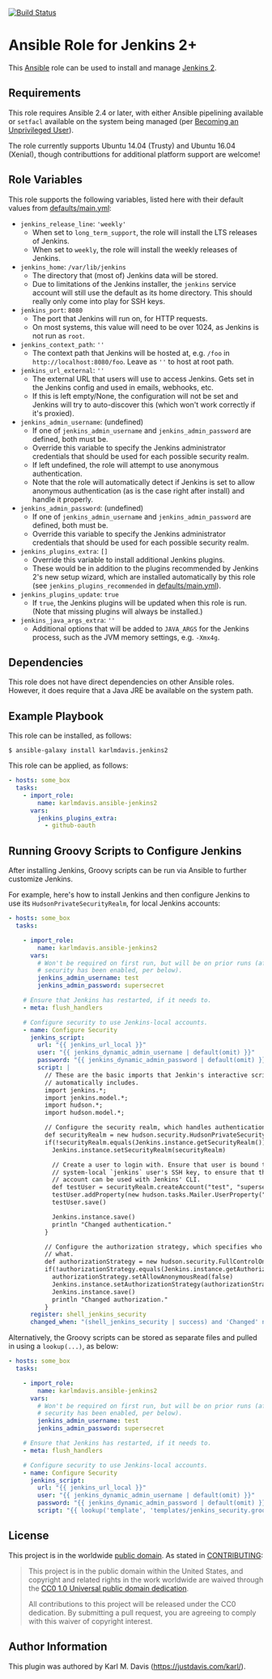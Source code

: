 [![Build Status](https://travis-ci.org/karlmdavis/ansible-role-jenkins2.svg?branch=master)](https://travis-ci.org/karlmdavis/ansible-role-jenkins2)

Ansible Role for Jenkins 2+
===========================

This [Ansible](https://www.ansible.com/) role can be used to install and manage [Jenkins 2](https://jenkins.io/2.0/).

Requirements
------------

This role requires Ansible 2.4 or later, with either Ansible pipelining available or `setfacl` available on the system being managed (per [Becoming an Unprivileged User](http://docs.ansible.com/ansible/latest/become.html#becoming-an-unprivileged-user)).

The role currently supports Ubuntu 14.04 (Trusty) and Ubuntu 16.04 (Xenial), though contributtions for additional platform support are welcome!

Role Variables
--------------

This role supports the following variables, listed here with their default values from [defaults/main.yml](defaults/main.yml):

* `jenkins_release_line`: `'weekly'`
    * When set to `long_term_support`, the role will install the LTS releases of Jenkins.
    * When set to `weekly`, the role will install the weekly releases of Jenkins.
* `jenkins_home`: `/var/lib/jenkins`
    * The directory that (most of) Jenkins data will be stored.
    * Due to limitations of the Jenkins installer, the `jenkins` service account will still use the default as its home directory. This should really only come into play for SSH keys.
* `jenkins_port`: `8080`
    * The port that Jenkins will run on, for HTTP requests.
    * On most systems, this value will need to be over 1024, as Jenkins is not run as `root`.
* `jenkins_context_path`: `''`
    * The context path that Jenkins will be hosted at, e.g. `/foo` in `http://localhost:8080/foo`. Leave as `''` to host at root path.
* `jenkins_url_external`: `''`
    * The external URL that users will use to access Jenkins. Gets set in the Jenkins config and used in emails, webhooks, etc.
    * If this is left empty/None, the configuration will not be set and Jenkins will try to auto-discover this (which won't work correctly if it's proxied).
* `jenkins_admin_username`: (undefined)
    * If one of `jenkins_admin_username` and `jenkins_admin_password` are defined, both must be.
    * Override this variable to specify the Jenkins administrator credentials that should be used for each possible security realm.
    * If left undefined, the role will attempt to use anonymous authentication.
    * Note that the role will automatically detect if Jenkins is set to allow anonymous authentication (as is the case right after install) and handle it properly.
* `jenkins_admin_password`: (undefined)
    * If one of `jenkins_admin_username` and `jenkins_admin_password` are defined, both must be.
    * Override this variable to specify the Jenkins administrator credentials that should be used for each possible security realm.
* `jenkins_plugins_extra`: `[]`
    * Override this variable to install additional Jenkins plugins.
    * These would be in addition to the plugins recommended by Jenkins 2's new setup wizard, which are installed automatically by this role (see `jenkins_plugins_recommended` in [defaults/main.yml](defaults/main.yml)).
* `jenkins_plugins_update`: `true`
    * If `true`, the Jenkins plugins will be updated when this role is run. (Note that missing plugins will always be installed.)
* `jenkins_java_args_extra`: `''`
    * Additional options that will be added to `JAVA_ARGS` for the Jenkins process, such as the JVM memory settings, e.g. `-Xmx4g`.

Dependencies
------------

This role does not have direct dependencies on other Ansible roles. However, it does require that a Java JRE be available on the system path.

Example Playbook
----------------

This role can be installed, as follows:

    $ ansible-galaxy install karlmdavis.jenkins2

This role can be applied, as follows:

```yaml
- hosts: some_box
  tasks:
    - import_role:
        name: karlmdavis.ansible-jenkins2
      vars:
        jenkins_plugins_extra:
          - github-oauth
```

## Running Groovy Scripts to Configure Jenkins

After installing Jenkins, Groovy scripts can be run via Ansible to further customize Jenkins.

For example, here's how to install Jenkins and then configure Jenkins to use its `HudsonPrivateSecurityRealm`, for local Jenkins accounts:

```yaml
- hosts: some_box
  tasks:

    - import_role:
        name: karlmdavis.ansible-jenkins2
      vars:
        # Won't be required on first run, but will be on prior runs (after
        # security has been enabled, per below).
        jenkins_admin_username: test
        jenkins_admin_password: supersecret

    # Ensure that Jenkins has restarted, if it needs to.
    - meta: flush_handlers

    # Configure security to use Jenkins-local accounts.
    - name: Configure Security
      jenkins_script:
        url: "{{ jenkins_url_local }}"
        user: "{{ jenkins_dynamic_admin_username | default(omit) }}"
        password: "{{ jenkins_dynamic_admin_password | default(omit) }}"
        script: |
          // These are the basic imports that Jenkin's interactive script console
          // automatically includes.
          import jenkins.*;
          import jenkins.model.*;
          import hudson.*;
          import hudson.model.*;

          // Configure the security realm, which handles authentication.
          def securityRealm = new hudson.security.HudsonPrivateSecurityRealm(false)
          if(!securityRealm.equals(Jenkins.instance.getSecurityRealm())) {
            Jenkins.instance.setSecurityRealm(securityRealm)

            // Create a user to login with. Ensure that user is bound to the
            // system-local `jenkins` user's SSH key, to ensure that this
            // account can be used with Jenkins' CLI.
            def testUser = securityRealm.createAccount("test", "supersecret")
            testUser.addProperty(new hudson.tasks.Mailer.UserProperty("foo@example.com"));
            testUser.save()

            Jenkins.instance.save()
            println "Changed authentication."
          }

          // Configure the authorization strategy, which specifies who can do
          // what.
          def authorizationStrategy = new hudson.security.FullControlOnceLoggedInAuthorizationStrategy()
          if(!authorizationStrategy.equals(Jenkins.instance.getAuthorizationStrategy())) {
            authorizationStrategy.setAllowAnonymousRead(false)
            Jenkins.instance.setAuthorizationStrategy(authorizationStrategy)
            Jenkins.instance.save()
            println "Changed authorization."
          }
      register: shell_jenkins_security
      changed_when: "(shell_jenkins_security | success) and 'Changed' not in shell_jenkins_security.stdout"
```

Alternatively, the Groovy scripts can be stored as separate files and pulled in using a `lookup(...)`, as below:

```yaml
- hosts: some_box
  tasks:

    - import_role:
        name: karlmdavis.ansible-jenkins2
      vars:
        # Won't be required on first run, but will be on prior runs (after
        # security has been enabled, per below).
        jenkins_admin_username: test
        jenkins_admin_password: supersecret

    # Ensure that Jenkins has restarted, if it needs to.
    - meta: flush_handlers

    # Configure security to use Jenkins-local accounts.
    - name: Configure Security
      jenkins_script:
        url: "{{ jenkins_url_local }}"
        user: "{{ jenkins_dynamic_admin_username | default(omit) }}"
        password: "{{ jenkins_dynamic_admin_password | default(omit) }}"
        script: "{{ lookup('template', 'templates/jenkins_security.groovy.j2') }}"
```

License
-------

This project is in the worldwide [public domain](LICENSE.md). As stated in [CONTRIBUTING](CONTRIBUTING.md):

> This project is in the public domain within the United States, and copyright and related rights in the work worldwide are waived through the [CC0 1.0 Universal public domain dedication](https://creativecommons.org/publicdomain/zero/1.0/).
>
> All contributions to this project will be released under the CC0 dedication. By submitting a pull request, you are agreeing to comply with this waiver of copyright interest.

Author Information
------------------

This plugin was authored by Karl M. Davis (https://justdavis.com/karl/).

